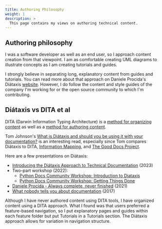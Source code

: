 ```yaml
---
title: Authoring Philosophy
weight: 1
description: >
  This page contains my views on authoring technical content.
---
```


## Authoring philosophy

I was a software developer as well as an end user, so I approach content creation from that viewpoint. I am as comfortable creating UML diagrams to illustrate concepts as I am creating tutorials and guides.

I strongly believe in separating long, explanatory content from guides and tutorials. You can read more about that approach on Daniele Procida's Diátaxis [website](https://diataxis.fr/). However, I do follow the content and style guides of the company I'm working for or the open source community to which I'm contributing.

## Diátaxis vs DITA et al

DITA (Darwin Information Typing Architecture) is a [method for organizing content](https://technicalwriterhq.com/writing/technical-writing/darwin-information-typing-architecture-dita/) as well as a [method for authoring content](https://www.oasis-open.org/committees/dita/faq.php).

Tom Johnson's [What is Diátaxis and should you be using it with your documentation?](https://idratherbewriting.com/blog/what-is-diataxis-documentation-framework) is an interesting read, especially since Tom compares Diátaxis to DITA, [Information Mapping](https://informationmapping.com/), and [The Good Docs Project](https://thegooddocsproject.dev/).

Here are a few presentations on Diátaxis:

* [Introducing the Diátaxis Approach to Technical Documentation](https://www.brighttalk.com/webcast/9273/594742) (2023)
* Two-part workshop (2022):
  * [Python Docs Community Workshop: Introduction to Diataxis](https://www.youtube.com/watch?v=710uQqIqsWk) 
  * [Python Docs Community Workshop: Getting Things Done](https://www.youtube.com/watch?v=ECXtMPx-4uQ)
* [Daniele Procida - Always complete, never finished](https://www.youtube.com/watch?v=Wc7n7uIg4AM) (2021)
* [What nobody tells you about documentation](https://www.youtube.com/watch?v=t4vKPhjcMZg)  (2017)

Although I have never authored content using DITA tools, I have organized content using a DITA approach. What I found was that users preferred a feature-based navigation, so I put explanatory pages and guides within each feature folder but put Tutorials in a Tutorials section. The Diátaxis approach allows for variation in navigation structure.
